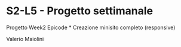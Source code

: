 # S2-L5 - Progetto settimanale
Progetto Week2 Epicode
*
Creazione minisito completo (responsive)

Valerio Maiolini

